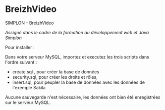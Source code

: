 # BreizhVideo
SIMPLON - BreizhVideo

*Assigné dans le cadre de la formation au développement web et Java Simplon*



Pour installer :

Dans votre serveur MySQL, importez et executez les trois scripts dans l'ordre suivant :

- create.sql , pour créer la base de données
- security.sql, pour créer les droits et rôles,
- insert.sql, pour peupler la base de données avec les données de l'exemple Sakila

Aucune sauvegarde n'est nécessaire, les données ont bien été enregistrées sur le serveur MySQL.
